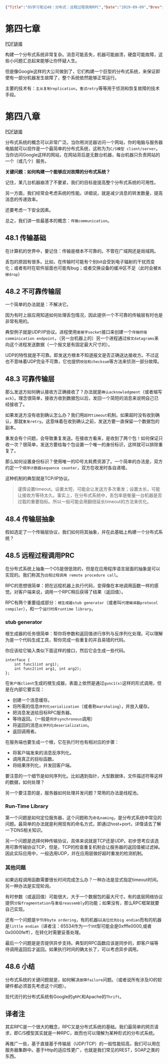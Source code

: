 ```json lw-blog-meta
{"Title":"OS学习笔记48：分布式：远程过程调用RPC","Date":"2019-09-09","Brev":"分布式系统与远程过程调用RPC。","Tags":["OS"]}
```



# 第四七章 <A Dialogue on Distribution>

[PDF链接](http://pages.cs.wisc.edu/~remzi/OSTEP/dialogue-distribution.pdf)

构建一个分布式系统非常复杂。消息可能丢失，机器可能崩溃，硬盘可能故障，这些小问题汇总起来能够让你怀疑人生。

但是像Google这样的大公司做到了，它们构建一个巨型的分布式系统，来保证即使有一部分机器发生故障了，整个系统依然能够正常运行。

主要的技术有：`主从复制replication`，`重试retry`等等用于侦测和恢复故障的技术手段。

# 第四八章 <Distributed Systems>

[PDF链接](http://pages.cs.wisc.edu/~remzi/OSTEP/dist-intro.pdf)

分布式系统的概念可以非常广泛。当你用浏览器访问一个网站，你的电脑与服务器电脑就可以视作是一个最简单的分布式系统，这称为为`C/S模型 client/server`。当你访问Google这样的网站，在网站背后是无数台机器，每台机器只负责网站的一个（或几个）服务。

**关键问题：如何构建一个能够应对故障的分布式系统？**

记住，某几台机器崩溃了不要紧，我们的目标是提高整个分布式系统的可用性。

另一方面，我们经常会考虑系统的性能。详细说，就是减少消息的转发数量，提高消息的传递效率。

还要考虑一下安全因素。

总之，我们讲一些最基本的概念：`传输communication`。

## 48.1 传输基础

在计算机的世界中，要记住：传输是根本不可靠的。不管在广域网还是局域网。

丢包的原因有很多。比如，在传输时可能有个别bit会受到电子辐射的干扰而变化；或者有时在软件层面也可能有bug；或者交换设备的缓冲区不足（此时会被`丢掉drop`）

## 48.2 不可靠传输层

一个简单的办法就是：不解决它。

因为有时上层应用知道如何处理丢包情况，因此提供一个不可靠的传输层有时也是非常有用的。

典型例子就是UDP/IP协议。进程使用`套接字socket`接口来创建一个`传输终端comminication endpoint`，（另一台机器上的）另一个进程通过`报文datagrams`来向这个进程发送数据（一个报文是有固定最大尺寸的）。

UDP的特性就是不可靠。即发送方根本不知道报文是否正确送达接收方。不过这也不意味着UDP完全不可靠，它也提供`校验和checksum`等方法来侦测一部分故障。

## 48.3 可靠传输层

那么发送方如何确认接收方正确接收了？办法就是`确认acknowledgment`（或者缩写`ack`）。理念很简单，接收方收到数据包以后，发回一个简短的消息来说明自己已经接收了。

如果发送方没有收到确认怎么办？我们用`超时timeout`机制。如果超时没有收到确认，那就`重发retry`。这意味着在收到确认之前，发送方要一直保留一个数据包的副本。

重发会有个问题，会导致重复发送。在接收方看来，是收到了两个包！如何保证只收一次？很简单，发送方要给每个包设置一个唯一的身份标识，这样就可以排除重复了。

那么如何设置身份标识？使用唯一的ID号太耗费资源了。一个简单的办法是，双方约定一个`顺序计数器sequence counter`，双方在收发时各自递增。

这种机制的典型就是TCP/IP协议。

> 谨慎设置timeout。设置太短，可能会让发送方多次重发；设置太长，可能让接收方等待太久。事实上，在分布式系统中，丢包率是衡量一台机器是否过载的重要指标。所以一般可能会用翻倍延长timeout的方法来优化。

## 48.4 传输层抽象

假如选定了一个传输层协议，我们如何将其抽象，并在此基础上构建一个分布式系统？

## 48.5 远程过程调用PRC

在分布式系统上抽象一个OS是很低效的，但是在应用程序语言层面的抽象是可以实现的。我们称其为`远程过程调用 remote procedure call`。

RPC的思想很简单：把在远程机器上执行代码，变得像在本地调用函数一样的感觉。对客户端来说，调用一个RPC稍后获得了结果（返回值）。

RPC有两个重要组成部分：`根生成器stub generator`（或者叫`代理编译器protocol compiler`），和一个`运行时库runtime library`。

### stub generator

根生成器的任务很简单：帮你将参数和返回值进行序列与反序列化处理。可以理解为是一个代码生成工具，帮你完成一些重复的并且易错的代码。

你应该给它输入类似下面这样的接口，然后它会生成一些代码。

```text
interface {
    int func1(int arg1);
    int func2(int arg1, int arg2);
};
```

在`客户端client`生成的根生成器，表面上依然是通过`gunc1(x)`这样的形式调用，但是在内部它要实现：

- 创建一个消息缓存。
- 将所需的信息`序列化serialization`（或者称`marshaling`），并放入缓存。
- 把消息发送给目标RPC服务器。
- 等待返回。（一般是`同步synchronous`调用）
- 将返回的消息`反序列化deserialization`。
- 返回调用者。

在服务端也要生成一个根，它在执行时也有相对应的步骤：

- 将客户端发来的消息反序列化。
- 调用真正的目标函数。
- 将结果序列化，并发回客户端。

要注意的一个细节是如何序列化。比如遇到指针，大型数据体，文件描述符等这样的数据，如何处理？

另一个要注意的是，服务器如何处理并发问题？常用的办法是线程池。

### Run-Time Library

第一个问题是如何定位服务器，这个问题称为`命名naming`，是分布式系统中常见的问题。最简单的办法就是利用现有的命名方式，即通过host+port，详情请去了解一下DNS相关知识。

另一个问题是选择何种传输协议，具体来说就是TCP还是UDP。初步思考应该选用可靠传输协议TCP，但是，TCP的检查重复机制会让服务器的返回值被过滤掉。因此实际应用中，一般选用UDP，并在应用层做好超时重发的检测机制。

### 其他问题

如果远程调用函数需要很长时间完成怎么办？一种办法是显式指定timeout时间。另一种办法是实现轮询。

有时参数（或返回值）可能很大，大于一个数据包的最大尺寸。有的底层网络协议提供`分裂fragmentation`与`重组reassembly`的功能；如果没有，那么RPC框架就要自己实现。

还有一个问题是`字节序byte ordering`，有的机器以`高位优先big endian`而有的机器是`little endian`（译者注：65534作为一个int型可能会是0xfffe0000,或者0x0000feff），在转化时需要妥善处理。

最后一个问题是是否提供异步支持。典型的RPC函数应该是同步的，即客户端等待调用返回后才返回。如果执行时间的确太长了，可以考虑异步调用。

## 48.6 小结

分布式系统的关键问题就是，如何解决`故障failure`问题。（或者说所有涉及IO的软硬件都必须首先考虑这个问题）。

现代流行的分布式系统有Google的`gRPC`和Apache的`Thrift`。

## 译者注

其实RPC是一个很大的概念，RPC又是分布式系统的基础。我们最简单的网页请求，即C/S模型其实就是一种RPC，故而也可以理解为某种形式的分布式系统。

再推广一些，基于直接基于传输层（UDP/TCP）的一般性能较高，我们可以用在服务器集群中。基于Http的适应性更广，也就是我们常见的REST，SOAP之类的东西。
